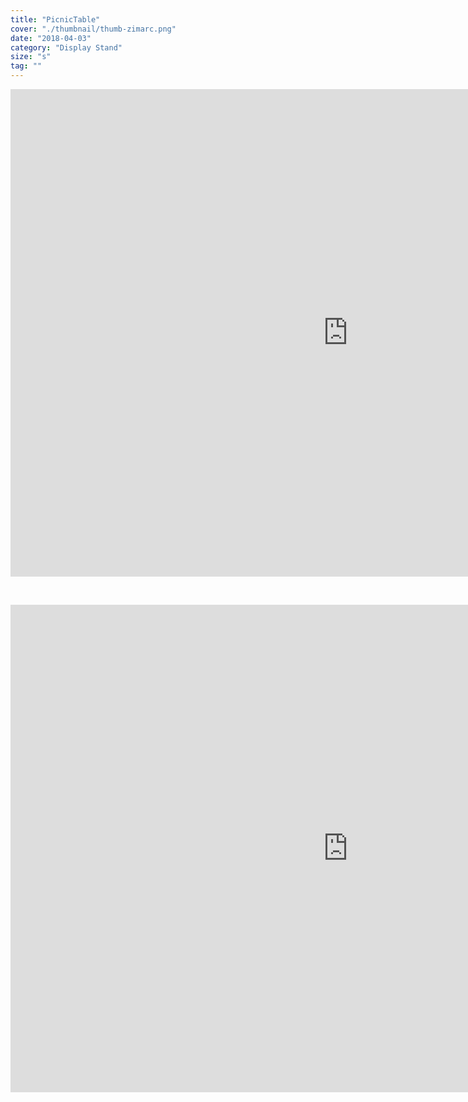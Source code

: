 ```yaml
---
title: "PicnicTable"
cover: "./thumbnail/thumb-zimarc.png"
date: "2018-04-03"
category: "Display Stand"
size: "s"
tag: ""
---
```

<div class="sketchfab-embed-wrapper"><iframe width="1080" height="780" src="https://sketchfab.com/models/46b68c35b7d34c3f8e6762d865e2375a/embed?autostart=1" frameborder="0" allow="autoplay; fullscreen; vr" mozallowfullscreen="true" webkitallowfullscreen="true"></iframe>
</div>

&nbsp;
<div class="sketchfab-embed-wrapper"><iframe width="1080" height="780" src="https://sketchfab.com/models/a44bb3ee9ae541ab8cf821bfa3700a97/embed?autostart=1" frameborder="0" allow="autoplay; fullscreen; vr" mozallowfullscreen="true" webkitallowfullscreen="true"></iframe>


</div>


